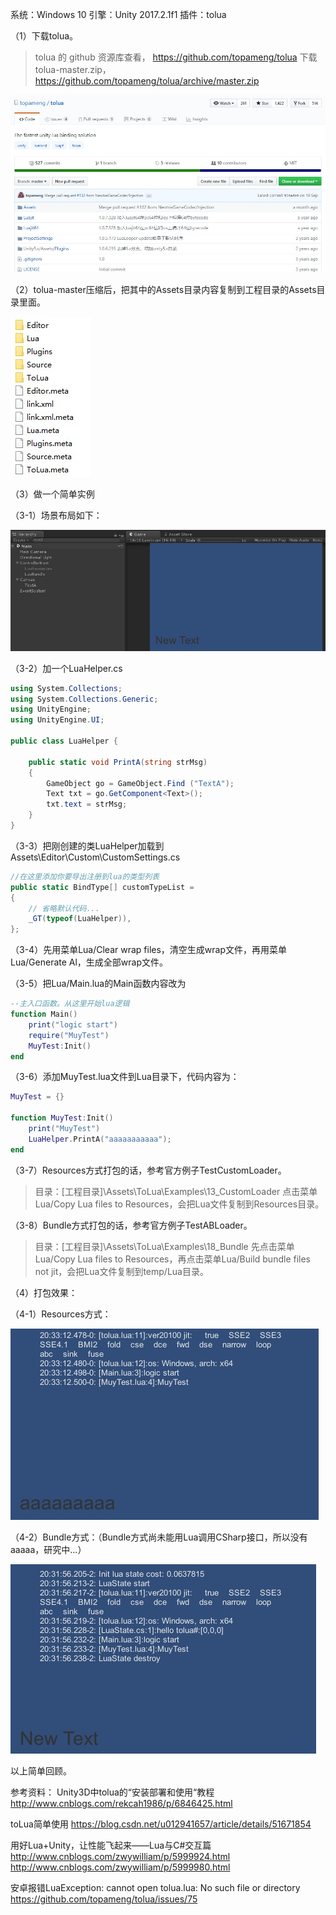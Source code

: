 系统：Windows 10
引擎：Unity 2017.2.1f1
插件：tolua



（1）下载tolua。
> tolua 的 github 资源库查看， https://github.com/topameng/tolua
> 下载tolua-master.zip，https://github.com/topameng/tolua/archive/master.zip

 ![1](.\pic\1.jpg)

（2）tolua-master压缩后，把其中的Assets目录内容复制到工程目录的Assets目录里面。

 ![2](.\pic\2.jpg)

（3）做一个简单实例

（3-1）场景布局如下：

 ![3](.\pic\3.jpg)

（3-2）加一个LuaHelper.cs

```csharp
using System.Collections;
using System.Collections.Generic;
using UnityEngine;
using UnityEngine.UI;

public class LuaHelper {

	public static void PrintA(string strMsg)
	{
		GameObject go = GameObject.Find ("TextA");
		Text txt = go.GetComponent<Text>();
		txt.text = strMsg;
	}
}
```

（3-3）把刚创建的类LuaHelper加载到Assets\Editor\Custom\CustomSettings.cs

```csharp
//在这里添加你要导出注册到lua的类型列表
public static BindType[] customTypeList =
{
	// 省略默认代码...
	_GT(typeof(LuaHelper)),
};
```

（3-4）先用菜单Lua/Clear wrap files，清空生成wrap文件，再用菜单Lua/Generate Al，生成全部wrap文件。

（3-5）把Lua/Main.lua的Main函数内容改为

```lua
--主入口函数。从这里开始lua逻辑
function Main()					
	print("logic start")
	require("MuyTest")
	MuyTest:Init()
end
```

（3-6）添加MuyTest.lua文件到Lua目录下，代码内容为：

```lua
MuyTest = {}

function MuyTest:Init()
	print("MuyTest")
	LuaHelper.PrintA("aaaaaaaaaaa");
end
```

（3-7）Resources方式打包的话，参考官方例子TestCustomLoader。
> 目录：[工程目录]\Assets\ToLua\Examples\13_CustomLoader
> 点击菜单Lua/Copy Lua files to Resources，会把Lua文件复制到Resources目录。

（3-8）Bundle方式打包的话，参考官方例子TestABLoader。
> 目录：[工程目录]\Assets\ToLua\Examples\18_Bundle
> 先点击菜单Lua/Copy Lua files to Resources，再点击菜单Lua/Build bundle files not jit，会把Lua文件复制到temp/Lua目录。

（4）打包效果：

（4-1）Resources方式：

 ![4](.\pic\4.jpg)

（4-2）Bundle方式：（Bundle方式尚未能用Lua调用CSharp接口，所以没有aaaaa，研究中...）

 ![5](.\pic\5.jpg)



以上简单回顾。

参考资料：
Unity3D中tolua的“安装部署和使用“教程
http://www.cnblogs.com/rekcah1986/p/6846425.html

toLua简单使用
https://blog.csdn.net/u012941657/article/details/51671854

用好Lua+Unity，让性能飞起来——Lua与C#交互篇
http://www.cnblogs.com/zwywilliam/p/5999924.html
http://www.cnblogs.com/zwywilliam/p/5999980.html

安卓报错LuaException: cannot open tolua.lua: No such file or directory
https://github.com/topameng/tolua/issues/75

